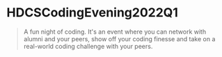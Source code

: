 # HDCSCodingEvening2022Q1
> A fun night of coding. It's an event where you can network with alumni and your peers, show off your coding finesse and take on a real-world coding challenge with your peers.
